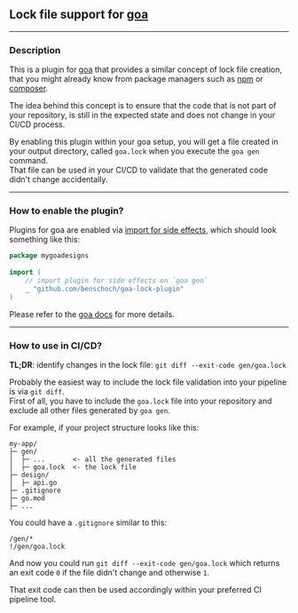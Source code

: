 ## Lock file support for [goa](https://github.com/goadesign/goa)

---

### Description
This is a plugin for [goa](https://github.com/goadesign/goa) that provides a similar concept of lock file creation, that you might already know from package managers such as [npm](https://docs.npmjs.com/cli/v9/configuring-npm/package-lock-json) or [composer](https://getcomposer.org/doc/02-libraries.md#lock-file).

The idea behind this concept is to ensure that the code that is not part of your repository, is still in the expected state and does not change in your CI/CD process.

By enabling this plugin within your goa setup, you will get a file created in your output directory, called `goa.lock` when you execute the `goa gen` command.  
That file can be used in your CI/CD to validate that the generated code didn't change accidentally.

--- 

### How to enable the plugin?

Plugins for goa are enabled via [import for side effects](https://go.dev/doc/effective_go#blank_import), which should look something like this:
```go
package mygoadesigns
    
import (
    // import plugin for side effects on `goa gen`
    _ "github.com/benschoch/goa-lock-plugin"
)
```

Please refer to the [goa docs](https://goa.design/extend/plugins/) for more details.

---

### How to use in CI/CD?

**TL;DR**: identify changes in the lock file: `git diff --exit-code gen/goa.lock`

Probably the easiest way to include the lock file validation into your pipeline is via `git diff`.  
First of all, you have to include the `goa.lock` file into your repository and exclude all other files generated by `goa gen`.

For example, if your project structure looks like this:
```
my-app/
├─ gen/
│  ├─ ...       <- all the generated files
│  ├─ goa.lock  <- the lock file
├─ design/
│  ├─ api.go
├─ .gitignore
├─ go.mod
├─ ...
```

You could have a `.gitignore` similar to this:
```
/gen/*
!/gen/goa.lock
```

And now you could run `git diff --exit-code gen/goa.lock` which returns an exit code `0` if the file didn't change and otherwise `1`.

That exit code can then be used accordingly within your preferred CI pipeline tool.
